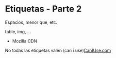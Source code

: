 # Etiquetas - Parte 2

Espacios, menor que, etc.

table, img, ...
* Mozilla CDN

No todas las etiquetas valen (can i use)[CanIUse.com](http://caniuse.com/)